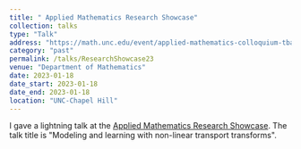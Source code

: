 ```yaml
---
title: " Applied Mathematics Research Showcase"
collection: talks
type: "Talk"
address: "https://math.unc.edu/event/applied-mathematics-colloquium-tba/"
category: "past"
permalink: /talks/ResearchShowcase23
venue: "Department of Mathematics"
date: 2023-01-18
date_start: 2023-01-18
date_end: 2023-01-18
location: "UNC-Chapel Hill"
---
```

I gave a lightning talk at the [Applied Mathematics Research Showcase](https://math.unc.edu/event/applied-mathematics-colloquium-tba/). The talk title is "Modeling and learning with non-linear transport transforms".
